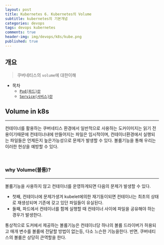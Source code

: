 ```yaml
---
layout: post
title: Kubernetes 6. Kubernetes의 Volume
subtitle: kubernetes의 기본개념
categories: devops
tags: devops kubernetes
comments: true
header-img: img/devops/k8s/kube.png
published: true
---
```


## 개요
> 쿠버네티스의 `volume`에 대한이해
  
- 목차
    - [`Pod(파드)란`](#pod파드란)
    - [`Service(서비스)란`](#service서비스란)
  
## Volume in k8s
---
컨테이너를 활용하는 쿠버네티스 환경에서 일반적으로 사용하는 도커이미지는 읽기 전용이기때문에 컨테이너내에 만들어지는 파일은 임시적이며, 컨테이너환경에서 실행되는 파일들은 언제든지 높은가능성으로 문제가 발생할 수 있다. 볼륨기능을 통해 우리는 이러한 현상을 예방할 수 있다.

<br>

### why Volume(볼륨)?

---
볼륨기능을 사용하지 않고 컨테이너를 운영하게되면 다음의 문제가 발생할 수 있다. 
- 첫째, 컨테이너에 문제가생겨 kubelet에의한 재기동이되면 컨테이너는 최초의 상태로 재생성되며 기존에 갖고 있던 파일들이 유실된다. 
- 둘째, 파드에서 컨테이너를 함께 실행할 때 컨테이너 사이에 파일을 공유해야 하는 경우가 발생한다.


통상적으로 도커에서 제공하는 볼륨기능은 컨테이너당 하나의 볼륨 드라이버가 허용되고 매개 변수를 볼륨에 전달할 방법이 없는등, 다소 느슨한 기능을한다. 반면, 쿠버네티스의 볼륨은 상당히 큰역할을 한다. 


